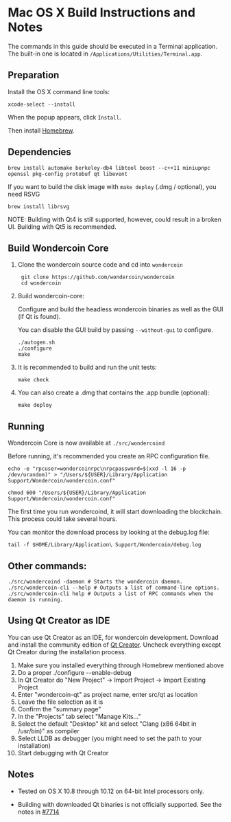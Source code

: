 Mac OS X Build Instructions and Notes
====================================
The commands in this guide should be executed in a Terminal application.
The built-in one is located in `/Applications/Utilities/Terminal.app`.

Preparation
-----------
Install the OS X command line tools:

`xcode-select --install`

When the popup appears, click `Install`.

Then install [Homebrew](https://brew.sh).

Dependencies
----------------------

    brew install automake berkeley-db4 libtool boost --c++11 miniupnpc openssl pkg-config protobuf qt libevent

If you want to build the disk image with `make deploy` (.dmg / optional), you need RSVG

    brew install librsvg

NOTE: Building with Qt4 is still supported, however, could result in a broken UI. Building with Qt5 is recommended.

Build Wondercoin Core
------------------------

1. Clone the wondercoin source code and cd into `wondercoin`

        git clone https://github.com/wondercoin/wondercoin
        cd wondercoin

2.  Build wondercoin-core:

    Configure and build the headless wondercoin binaries as well as the GUI (if Qt is found).

    You can disable the GUI build by passing `--without-gui` to configure.

        ./autogen.sh
        ./configure
        make

3.  It is recommended to build and run the unit tests:

        make check

4.  You can also create a .dmg that contains the .app bundle (optional):

        make deploy

Running
-------

Wondercoin Core is now available at `./src/wondercoind`

Before running, it's recommended you create an RPC configuration file.

    echo -e "rpcuser=wondercoinrpc\nrpcpassword=$(xxd -l 16 -p /dev/urandom)" > "/Users/${USER}/Library/Application Support/Wondercoin/wondercoin.conf"

    chmod 600 "/Users/${USER}/Library/Application Support/Wondercoin/wondercoin.conf"

The first time you run wondercoind, it will start downloading the blockchain. This process could take several hours.

You can monitor the download process by looking at the debug.log file:

    tail -f $HOME/Library/Application\ Support/Wondercoin/debug.log

Other commands:
-------

    ./src/wondercoind -daemon # Starts the wondercoin daemon.
    ./src/wondercoin-cli --help # Outputs a list of command-line options.
    ./src/wondercoin-cli help # Outputs a list of RPC commands when the daemon is running.

Using Qt Creator as IDE
------------------------
You can use Qt Creator as an IDE, for wondercoin development.
Download and install the community edition of [Qt Creator](https://www.qt.io/download/).
Uncheck everything except Qt Creator during the installation process.

1. Make sure you installed everything through Homebrew mentioned above
2. Do a proper ./configure --enable-debug
3. In Qt Creator do "New Project" -> Import Project -> Import Existing Project
4. Enter "wondercoin-qt" as project name, enter src/qt as location
5. Leave the file selection as it is
6. Confirm the "summary page"
7. In the "Projects" tab select "Manage Kits..."
8. Select the default "Desktop" kit and select "Clang (x86 64bit in /usr/bin)" as compiler
9. Select LLDB as debugger (you might need to set the path to your installation)
10. Start debugging with Qt Creator

Notes
-----

* Tested on OS X 10.8 through 10.12 on 64-bit Intel processors only.

* Building with downloaded Qt binaries is not officially supported. See the notes in [#7714](https://github.com/wondercoin/wondercoin/issues/7714)

